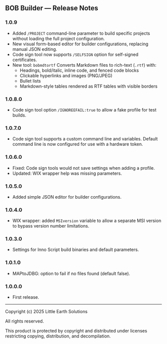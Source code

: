 ## BOB Builder — Release Notes

### 1.0.9
- Added `/PROJECT` command-line parameter to build specific projects without loading the full project configuration.
- New visual form-based editor for builder configurations, replacing manual JSON editing.
- Code sign tool now supports `/SELFSIGN` option for self-signed certificates.
- New tool: `bobmdtortf` Converts Markdown files to rich-text (`.rtf`) with:
  - Headings, bold/italic, inline code, and fenced code blocks
  - Clickable hyperlinks and images (PNG/JPEG)
  - Bullet lists
  - Markdown-style tables rendered as RTF tables with visible borders

### 1.0.8.0
- Code sign tool option `/IGNOREEFAIL:true` to allow a fake profile for test builds.

### 1.0.7.0
- Code sign tool supports a custom command line and variables. Default command line is now configured for use with a hardware token.

### 1.0.6.0
- Fixed: Code sign tools would not save settings when adding a profile.
- Updated: WIX wrapper help was missing parameters.

### 1.0.5.0
- Added simple JSON editor for builder configurations.

### 1.0.4.0
- WIX wrapper: added `MSIversion` variable to allow a separate MSI version to bypass version number limitations.

### 1.0.3.0
- Settings for Inno Script build binaries and default parameters.

### 1.0.1.0
- MAPtoJDBG: option to fail if no files found (default false).

### 1.0.0.0
- First release.

---

Copyright (c) 2025 Little Earth Solutions

All rights reserved.

This product is protected by copyright and distributed under
licenses restricting copying, distribution, and decompilation.
